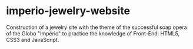 # imperio-jewelry-website
Construction of a jewelry site with the theme of the successful soap opera of the Globo "Império" to practice the knowledge of Front-End: HTML5, CSS3 and JavaScript.
